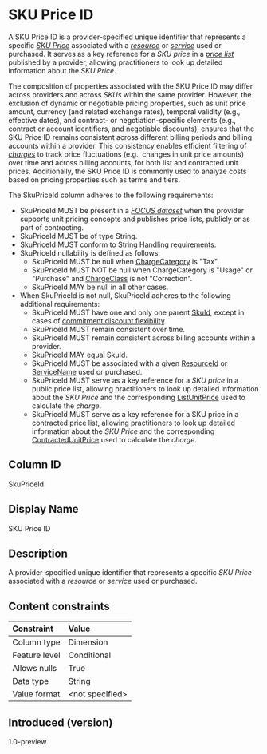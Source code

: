 # SKU Price ID

A SKU Price ID is a provider-specified unique identifier that represents a specific [*SKU Price*](#glossary:sku-price) associated with a [*resource*](#glossary:resource) or [*service*](#glossary:service) used or purchased. It serves as a key reference for a *SKU price* in a [*price list*](#glossary:price-list) published by a provider, allowing practitioners to look up detailed information about the *SKU Price*.

The composition of properties associated with the SKU Price ID may differ across providers and across *SKUs* within the same provider. However, the exclusion of dynamic or negotiable pricing properties, such as unit price amount, currency (and related exchange rates), temporal validity (e.g., effective dates), and contract- or negotiation-specific elements (e.g., contract or account identifiers, and negotiable discounts), ensures that the SKU Price ID remains consistent across different billing periods and billing accounts within a provider. This consistency enables efficient filtering of [*charges*](#glossary:charge) to track price fluctuations (e.g., changes in unit price amounts) over time and across billing accounts, for both list and contracted unit prices. Additionally, the SKU Price ID is commonly used to analyze costs based on pricing properties such as terms and tiers.

The SkuPriceId column adheres to the following requirements:

* SkuPriceId MUST be present in a [*FOCUS dataset*](#glossary:FOCUS-dataset) when the provider supports unit pricing concepts and publishes price lists, publicly or as part of contracting.
* SkuPriceId MUST be of type String.
* SkuPriceId MUST conform to [String Handling](#stringhandling) requirements.
* SkuPriceId nullability is defined as follows:
  * SkuPriceId MUST be null when [ChargeCategory](#chargecategory) is "Tax".
  * SkuPriceId MUST NOT be null when ChargeCategory is "Usage" or "Purchase" and [ChargeClass](#chargeclass) is not "Correction".
  * SkuPriceId MAY be null in all other cases.
* When SkuPriceId is not null, SkuPriceId adheres to the following additional requirements:
  * SkuPriceId MUST have one and only one parent [SkuId](#skuid), except in cases of [commitment discount flexibility](#glossary:commitment-discount-flexibility).
  * SkuPriceId MUST remain consistent over time.
  * SkuPriceId MUST remain consistent across billing accounts within a provider.
  * SkuPriceId MAY equal SkuId.
  * SkuPriceId MUST be associated with a given [ResourceId](#resourceid) or [ServiceName](#servicename) used or purchased.
  * SkuPriceId MUST serve as a key reference for a *SKU price* in a public price list, allowing practitioners to look up detailed information about the *SKU Price* and the corresponding [ListUnitPrice](#listunitprice) used to calculate the *charge*.
  * SkuPriceId MUST serve as a key reference for a SKU price in a contracted price list, allowing practitioners to look up detailed information about the *SKU Price* and the corresponding [ContractedUnitPrice](#contractedunitprice) used to calculate the *charge*.

## Column ID

SkuPriceId

## Display Name

SKU Price ID

## Description

A provider-specified unique identifier that represents a specific *SKU Price* associated with a *resource* or *service* used or purchased.

## Content constraints

| Constraint       | Value          |
| :--------------- | :------------- |
| Column type      | Dimension      |
| Feature level    | Conditional    |
| Allows nulls     | True           |
| Data type        | String         |
| Value format     | \<not specified> |

## Introduced (version)

1.0-preview
